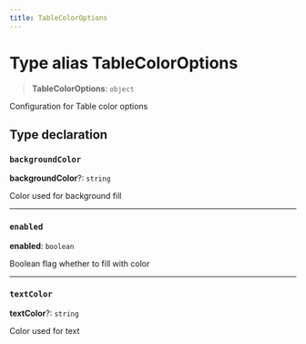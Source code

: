 ```yaml
---
title: TableColorOptions
---
```


# Type alias TableColorOptions

> **TableColorOptions**: `object`

Configuration for Table color options

## Type declaration

### `backgroundColor`

**backgroundColor**?: `string`

Color used for background fill

***

### `enabled`

**enabled**: `boolean`

Boolean flag whether to fill with color

***

### `textColor`

**textColor**?: `string`

Color used for text

